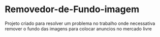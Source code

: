 # Removedor-de-Fundo-imagem
Projeto criado para resolver um problema no trabalho onde necessativa remover o fundo das imagens para colocar anuncios no mercado livre 

